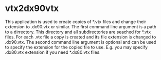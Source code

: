 vtx2dx90vtx
===========

This application is used to create copies of *.vtx files and change their extension to .dx90.vtx or similar.
The first command line argument is a path to a dirrectory. This directory and all subdirectories are seached for *.vtx files. For each .vtx file a copy is created and its file extension is changed to .dx90.vtx. 
The second command line argument is optional and can be used to specify the extension for the copied file to use. E.g. you may specify .dx80.vtx extension if you need *.dx80.vtx files. 